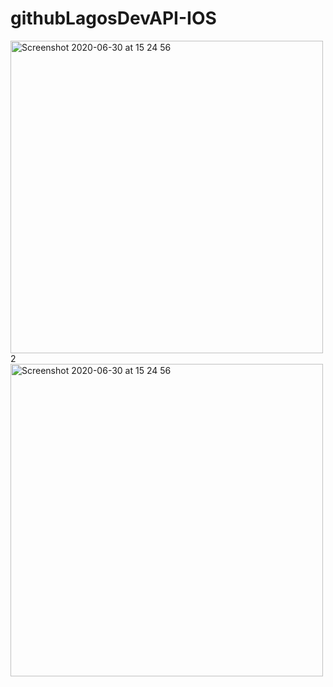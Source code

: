 # githubLagosDevAPI-IOS

<img height="500" alt="Screenshot 2020-06-30 at 15 24 56" src="https://user-images.githubusercontent.com/794430/200301874-6e865781-8b62-4453-9971-7035b82044ae.png">   2   <img height="500" alt="Screenshot 2020-06-30 at 15 24 56" src="https://user-images.githubusercontent.com/794430/200303893-c02b4626-2494-47db-aeec-7f878c807e0b.png">
